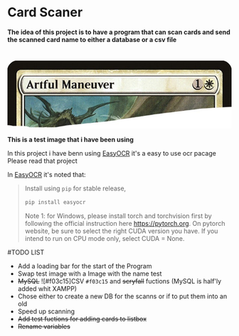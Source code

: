 
# Card Scaner&nbsp; 
                            
                                
**The idea of this project is to have a program that can scan cards and send the scanned card name to either a database or a csv file**
#  
#  
#  
![alt text](/image000R.jpg)  


**This is a test image that i have been using**&nbsp;  
  

In this project i have benn using [EasyOCR](https://github.com/JaidedAI/EasyOCR) it's a easy to use ocr pacage&nbsp;  
Please read that project  

In [EasyOCR](https://github.com/JaidedAI/EasyOCR) it's noted that:  
>Install using `pip` for stable release,
>``` bash
>pip install easyocr
>```
>Note 1: for Windows, please install torch and torchvision first by following the official instruction here https://pytorch.org. On pytorch website, be sure to select the right CUDA version you have. If you intend to run on CPU mode only, select CUDA = None.

#TODO LIST
* Add a loading bar for the start of the Program   
* Swap test image with a Image with the name test
* ~~MySQL~~   ![#f03c15]CSV `#f03c15` and ~~scryfall~~ fuctions (MySQL is half'ly added whit XAMPP)
* Chose either to create a new DB for the scanns or if to put them into an old
* Speed up scanning
* ~~Add test fuctions for adding cards to listbox~~
* ~~Rename variables~~ 